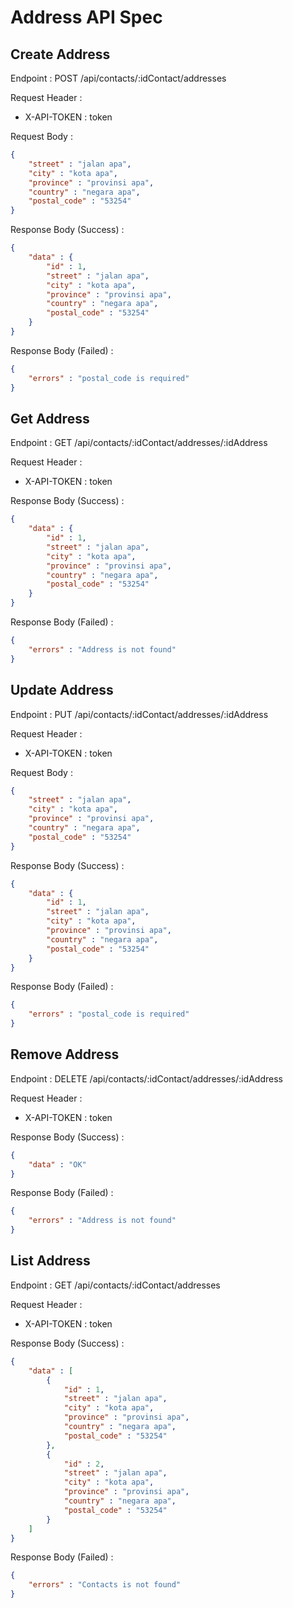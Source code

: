 # Address API Spec

## Create Address

Endpoint : POST /api/contacts/:idContact/addresses

Request Header :
- X-API-TOKEN : token

Request Body :

```json
{
    "street" : "jalan apa",
    "city" : "kota apa",
    "province" : "provinsi apa",
    "country" : "negara apa",
    "postal_code" : "53254"
}
```

Response Body (Success) :

```json
{
    "data" : {
        "id" : 1,
        "street" : "jalan apa",
        "city" : "kota apa",
        "province" : "provinsi apa",
        "country" : "negara apa",
        "postal_code" : "53254"
    }
}
```

Response Body (Failed) :

```json
{
    "errors" : "postal_code is required"
}
```

## Get Address

Endpoint : GET /api/contacts/:idContact/addresses/:idAddress

Request Header :
- X-API-TOKEN : token

Response Body (Success) :

```json
{
    "data" : {
        "id" : 1,
        "street" : "jalan apa",
        "city" : "kota apa",
        "province" : "provinsi apa",
        "country" : "negara apa",
        "postal_code" : "53254"
    }
}
```

Response Body (Failed) :

```json
{
    "errors" : "Address is not found"
}
```

## Update Address

Endpoint : PUT /api/contacts/:idContact/addresses/:idAddress

Request Header :
- X-API-TOKEN : token

Request Body :

```json
{
    "street" : "jalan apa",
    "city" : "kota apa",
    "province" : "provinsi apa",
    "country" : "negara apa",
    "postal_code" : "53254"
}
```

Response Body (Success) :

```json
{
    "data" : {
        "id" : 1,
        "street" : "jalan apa",
        "city" : "kota apa",
        "province" : "provinsi apa",
        "country" : "negara apa",
        "postal_code" : "53254"
    }
}
```

Response Body (Failed) :

```json
{
    "errors" : "postal_code is required"
}
```

## Remove Address

Endpoint : DELETE /api/contacts/:idContact/addresses/:idAddress

Request Header :
- X-API-TOKEN : token

Response Body (Success) :

```json
{
    "data" : "OK"
}
```

Response Body (Failed) :

```json
{
    "errors" : "Address is not found"
}
```

## List Address

Endpoint : GET /api/contacts/:idContact/addresses

Request Header :
- X-API-TOKEN : token

Response Body (Success) :

```json
{
    "data" : [
        {
            "id" : 1,
            "street" : "jalan apa",
            "city" : "kota apa",
            "province" : "provinsi apa",
            "country" : "negara apa",
            "postal_code" : "53254"
        },
        {
            "id" : 2,
            "street" : "jalan apa",
            "city" : "kota apa",
            "province" : "provinsi apa",
            "country" : "negara apa",
            "postal_code" : "53254"
        }
    ]
}
```

Response Body (Failed) :

```json
{
    "errors" : "Contacts is not found"
}
```